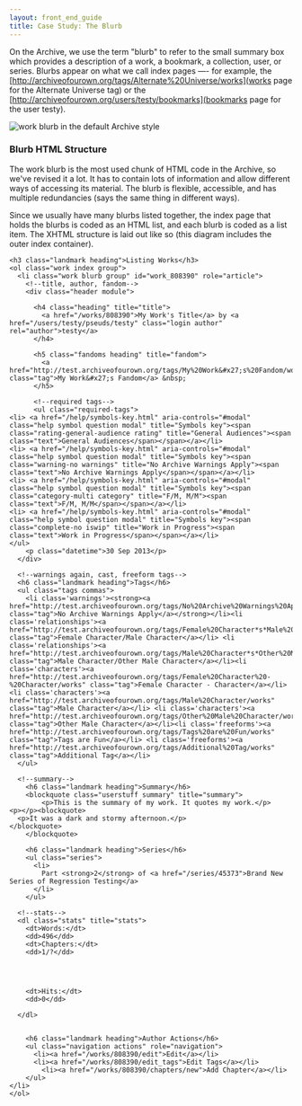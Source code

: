 ```yaml
---
layout: front_end_guide
title: Case Study: The Blurb
---
```

On the Archive, we use the term "blurb" to refer to the small summary box which provides a description of a work, a bookmark, a collection, user, or series. Blurbs appear on what we call index pages —- for example, the [http://archiveofourown.org/tags/Alternate%20Universe/works](works page for the Alternate Universe tag) or the [http://archiveofourown.org/users/testy/bookmarks](bookmarks page for the user testy).

![work blurb in the default Archive style](/images/workblurb.png)

### Blurb HTML Structure

The work blurb is the most used chunk of HTML code in the Archive, so we've revised it a lot. It has to contain lots of information and allow different ways of accessing its material. The blurb is flexible, accessible, and has multiple redundancies (says the same thing in different ways).

Since we usually have many blurbs listed together, the index page that holds the blurbs is coded as an HTML list, and each blurb is coded as a list item. The XHTML structure is laid out like so (this diagram includes the outer index container).

```
<h3 class="landmark heading">Listing Works</h3>
<ol class="work index group">
  <li class="work blurb group" id="work_808390" role="article">
    <!--title, author, fandom-->
    <div class="header module">

      <h4 class="heading" title="title">
        <a href="/works/808390">My Work's Title</a> by <a href="/users/testy/pseuds/testy" class="login author" rel="author">testy</a>  
      </h4>

      <h5 class="fandoms heading" title="fandom">
        <a href="http://test.archiveofourown.org/tags/My%20Work&#x27;s%20Fandom/works" class="tag">My Work&#x27;s Fandom</a> &nbsp;
  	  </h5>

      <!--required tags-->
  	  <ul class="required-tags">
<li> <a href="/help/symbols-key.html" aria-controls="#modal" class="help symbol question modal" title="Symbols key"><span class="rating-general-audience rating" title="General Audiences"><span class="text">General Audiences</span></span></a></li>
<li> <a href="/help/symbols-key.html" aria-controls="#modal" class="help symbol question modal" title="Symbols key"><span class="warning-no warnings" title="No Archive Warnings Apply"><span class="text">No Archive Warnings Apply</span></span></a></li>
<li> <a href="/help/symbols-key.html" aria-controls="#modal" class="help symbol question modal" title="Symbols key"><span class="category-multi category" title="F/M, M/M"><span class="text">F/M, M/M</span></span></a></li>
<li> <a href="/help/symbols-key.html" aria-controls="#modal" class="help symbol question modal" title="Symbols key"><span class="complete-no iswip" title="Work in Progress"><span class="text">Work in Progress</span></span></a></li>
</ul>
  	<p class="datetime">30 Sep 2013</p>
  </div>
	  
  <!--warnings again, cast, freeform tags-->
  <h6 class="landmark heading">Tags</h6>
  <ul class="tags commas">
  	<li class='warnings'><strong><a href="http://test.archiveofourown.org/tags/No%20Archive%20Warnings%20Apply/works" class="tag">No Archive Warnings Apply</a></strong></li><li class='relationships'><a href="http://test.archiveofourown.org/tags/Female%20Character*s*Male%20Character/works" class="tag">Female Character/Male Character</a></li> <li class='relationships'><a href="http://test.archiveofourown.org/tags/Male%20Character*s*Other%20Male%20Character/works" class="tag">Male Character/Other Male Character</a></li><li class='characters'><a href="http://test.archiveofourown.org/tags/Female%20Character%20-%20Character/works" class="tag">Female Character - Character</a></li> <li class='characters'><a href="http://test.archiveofourown.org/tags/Male%20Character/works" class="tag">Male Character</a></li> <li class='characters'><a href="http://test.archiveofourown.org/tags/Other%20Male%20Character/works" class="tag">Other Male Character</a></li><li class='freeforms'><a href="http://test.archiveofourown.org/tags/Tags%20are%20Fun/works" class="tag">Tags are Fun</a></li> <li class='freeforms'><a href="http://test.archiveofourown.org/tags/Additional%20Tag/works" class="tag">Additional Tag</a></li>
  </ul>

  <!--summary-->	
  	<h6 class="landmark heading">Summary</h6>
  	<blockquote class="userstuff summary" title="summary">
  		<p>This is the summary of my work. It quotes my work.</p>
<p></p><blockquote>
  <p>It was a dark and stormy afternoon.</p>
</blockquote>
  	</blockquote>
  	
  	<h6 class="landmark heading">Series</h6>
  	<ul class="series">
  	  <li>
  	    Part <strong>2</strong> of <a href="/series/45373">Brand New Series of Regression Testing</a>
  	  </li>
  	</ul>

  <!--stats-->
  <dl class="stats" title="stats">
  	<dt>Words:</dt>
  	<dd>496</dd>
  	<dt>Chapters:</dt>
  	<dd>1/?</dd>




    <dt>Hits:</dt>
    <dd>0</dd>

  </dl>


    <h6 class="landmark heading">Author Actions</h6>
  	<ul class="navigation actions" role="navigation">
      <li><a href="/works/808390/edit">Edit</a></li>
  	  <li><a href="/works/808390/edit_tags">Edit Tags</a></li> 
        <li><a href="/works/808390/chapters/new">Add Chapter</a></li>
    </ul>
</li>
</ol>
```